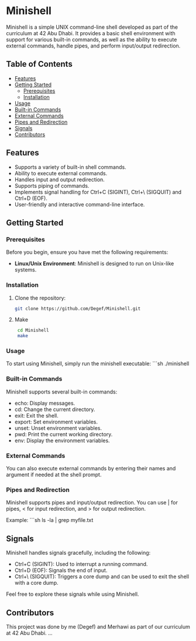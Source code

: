 # Minishell

Minishell is a simple UNIX command-line shell developed as part of the curriculum at 42 Abu Dhabi. It provides a basic shell environment with support for various built-in commands, as well as the ability to execute external commands, handle pipes, and perform input/output redirection.

## Table of Contents
- [Features](#features)
- [Getting Started](#getting-started)
  - [Prerequisites](#prerequisites)
  - [Installation](#installation)
- [Usage](#usage)
- [Built-in Commands](#built-in-commands)
- [External Commands](#external-commands)
- [Pipes and Redirection](#pipes-and-redirection)
- [Signals](#signals)
- [Contributors](#contributors)

## Features

- Supports a variety of built-in shell commands.
- Ability to execute external commands.
- Handles input and output redirection.
- Supports piping of commands.
- Implements signal handling for Ctrl+C (SIGINT), Ctrl+\ (SIGQUIT) and Ctrl+D (EOF).
- User-friendly and interactive command-line interface.

## Getting Started

### Prerequisites

Before you begin, ensure you have met the following requirements:

- **Linux/Unix Environment**: Minishell is designed to run on Unix-like systems.

### Installation

1. Clone the repository:

   ```sh
   git clone https://github.com/Degef/Minishell.git

2. Make
   ```sh
    cd Minishell
    make

### Usage  
To start using Minishell, simply run the minishell executable:
     ```sh
      ./minishell
### Built-in Commands

Minishell supports several built-in commands:

- echo: Display messages.
- cd: Change the current directory.
- exit: Exit the shell.
- export: Set environment variables.
- unset: Unset environment variables.
- pwd: Print the current working directory.
- env: Display the environment variables.
  
### External Commands

You can also execute external commands by entering their names and argument if needed at the shell prompt.

### Pipes and Redirection

Minishell supports pipes and input/output redirection. You can use | for pipes, < for input redirection, and > for output redirection.

Example:
    ```sh
      ls -la | grep myfile.txt

## Signals

Minishell handles signals gracefully, including the following:

- Ctrl+C (SIGINT): Used to interrupt a running command.
- Ctrl+D (EOF): Signals the end of input.
- Ctrl+\ (SIGQUIT): Triggers a core dump and can be used to exit the shell with a core dump.

Feel free to explore these signals while using Minishell.
## Contributors 
This project was done by me (Degef) and Merhawi as part of our curriculum at 42 Abu Dhabi. 
... 
